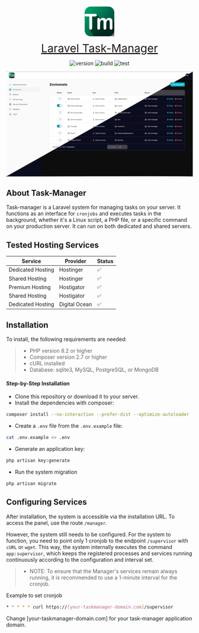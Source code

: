<p align="center">
<a href="#" target="_blank" style="display: flex; justify-content: center;">
<img src="public/app.png" width="400" alt="Laravel Logo" style="width: 80px;">
</a>
</p>

<p align="center">
<a href="#" style="font-size: 30px;">Laravel Task-Manager</a>
</p>

<p align="center">
<img src="https://img.shields.io/badge/version-1.1.3-cyan" alt="version">
<img src="https://img.shields.io/badge/build-pass-red" alt="build">
<img src="https://img.shields.io/badge/test-pass-green" alt="test">
</p>

<p align="center">
<img src="public/wallpaper-02.png" />
</p>


## About Task-Manager

Task-manager is a Laravel system for managing tasks on your server. It functions as an interface for ```cronjobs``` and executes tasks in the background, whether it's a Linux script, a PHP file, or a specific command on your production server. It can run on both dedicated and shared servers.

## Tested Hosting Services

| Service | Provider | Status |
|---------|----------|--------|
| Dedicated Hosting | Hostinger | ✅ |
| Shared Hosting | Hostinger | ✅ |
| Premium Hosting | Hostigator | ✅ |
| Shared Hosting | Hostigator | ✅ |
| Dedicated Hosting | Digital Ocean | ✅ |

## Installation

To install, the following requirements are needed:

>- PHP version 8.2 or higher
>- Composer version 2.7 or higher
>- cURL installed
>- Database: sqlite3, MySQL, PostgreSQL, or MongoDB

#### Step-by-Step Installation
* Clone this repository or download it to your server.
* Install the dependencies with composer:
```sh
composer install --no-interaction --prefer-dist --optimize-autoloader
```
* Create a ```.env``` file from the ```.env.example``` file:
```sh
cat .env.example >> .env
```
* Generate an application key:
```sh
php artisan key:generate
```
* Run the system migration
```sh
php artisan migrate
```

## Configuring Services

After installation, the system is accessible via the installation URL.
To access the panel, use the route ```/manager```.

However, the system still needs to be configured. For the system to function, you need to point only 1 cronjob to the endpoint ```/supervisor``` with ```cURL``` or ```wget```. This way, the system internally executes the command ```app:supervisor```, which keeps the registered processes and services running continuously according to the configuration and interval set.

>- NOTE: To ensure that the Manager's services remain always running, it is recommended to use a 1-minute interval for the cronjob.

Example to set cronjob
 ```bash
* * * * * curl https://[your-taskmanager-domain.com]/supervisor
 ```
Change [your-taskmanager-domain.com] for your task-manager application domain.
